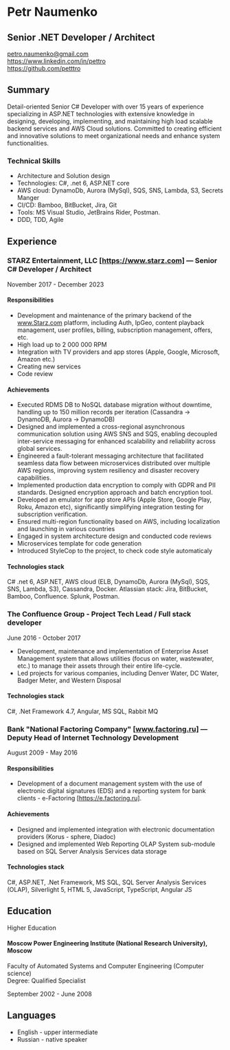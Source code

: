 # Petr Naumenko
## Senior .NET Developer / Architect
petro.naumenko@gmail.com \
https://www.linkedin.com/in/pettro \
https://github.com/petttro

## Summary
Detail-oriented Senior C# Developer with over 15 years of experience specializing in ASP.NET technologies with extensive knowledge in designing, developing, implementing, and maintaining high load scalable backend services and AWS Cloud solutions. Committed to creating efficient and innovative solutions to meet organizational needs and enhance system functionalities.

### Technical Skills
- Architecture and Solution design
- Technologies: C#, .net 6, ASP.NET core
- AWS cloud: DynamoDb, Aurora (MySql), SQS, SNS, Lambda, S3, Secrets Manger
- CI/CD: Bamboo, BitBucket, Jira, Git
- Tools: MS Visual Studio, JetBrains Rider, Postman.
- DDD, TDD, Agile

## Experience

### STARZ Entertainment, LLC [https://www.starz.com] — Senior C# Developer / Architect
November 2017 - December 2023
#### Responsibilities 
- Development and maintenance of the primary backend of the www.Starz.com platform, including Auth, IpGeo, content playback management, user profiles, billing, subscription management, offers, etc.
- High load up to 2 000 000 RPM
- Integration with TV providers and app stores (Apple, Google, Microsoft, Amazon etc.)
- Creating new services
- Code review
#### Achievements
- Executed RDMS DB to NoSQL database migration without downtime, handling up to 150 million records per iteration (Cassandra -> DynamoDB, Aurora -> DynamoDB)
- Designed and implemented a cross-regional asynchronous communication solution using AWS SNS and SQS, enabling decoupled inter-service messaging for enhanced scalability and reliability across global services.
- Engineered a fault-tolerant messaging architecture that facilitated seamless data flow between microservices distributed over multiple AWS regions, improving system resiliency and disaster recovery capabilities.
- Implemented production data encryption to comply with GDPR and PII standards. Designed encryption approach and batch encryption tool.
- Developed an emulator for app store APIs (Apple Store, Google Play, Roku, Amazon etc), significantly simplifying integration testing for subscription verification.
- Ensured multi-region functionality based on AWS, including localization and launching in various countries
- Engaged in system architecture design and conducted code reviews
- Microservices template for code generation
- Introduced StyleCop to the project, to check code style automaticaly
#### Technologies stack
C# .net 6, ASP.NET, AWS cloud (ELB, DynamoDb, Aurora (MySql), SQS, SNS, Lambda, S3), Cassandra, Docker. Atlassian stack: Jira, BitBucket, Bamboo, Confluence.
Splunk, Postman.

### The Confluence Group - Project Tech Lead / Full stack developer
June 2016 - October 2017
- Development, maintenance and implementation of Enterprise Asset Management system that allows utilities (focus on water, wastewater, etc.) to manage their assets through their entire life-cycle.
- Led projects for various companies, including Denver Water, DC Water, Badger Meter, and Western Disposal

#### Technologies stack
C#, .Net Framework 4.7, Angular, MS SQL, Rabbit MQ

### Bank "National Factoring Company" [www.factoring.ru] — Deputy Head of Internet Technology Development
August 2009 - May 2016

#### Responsibilities 
- Development of a document management system with the use of electronic digital signatures (EDS) and a reporting system for bank clients - e-Factoring [https://e.factoring.ru].
#### Achievements
- Designed and implemented integration with electronic documentation providers (Korus - sphere, Diadoc)
- Designed and implemented Web Reporting OLAP System sub-module based on SQL Server Analysis Services data storage

#### Technologies stack
C#, ASP.NET, .Net Framework, MS SQL, SQL Server Analysis Services (OLAP), Silverlight 5, HTML 5, JavaScript, TypeScript, Angular JS

## Education
Higher Education

#### Moscow Power Engineering Institute (National Research University), Moscow
Faculty of Automated Systems and Computer Engineering (Computer science)\
Degree: Qualified Specialist

September 2002 - June 2008

## Languages
- English - upper intermediate 
- Russian - native speaker

